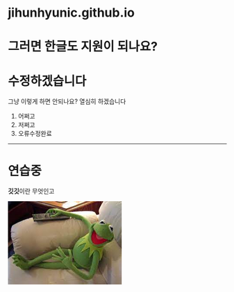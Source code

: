 # jihunhyunic.github.io
# 그러면 한글도 지원이 되나요?
# 수정하겠습니다
그냥 이렇게 하면 안되나요?
열심히 하겠습니다
1. 어쩌고
2. 저쩌고
3. 오류수정완료
----------------------------

<html>
<head>
<title>연습</title>
<link rel="stylesheet" href="./git/css"/>
</head>
<body>
<h1>연습중</h1>
<p><b>깃깃</b>이란 무엇인고</p>
<img src="./commit1.jpg">
</body>
</html>